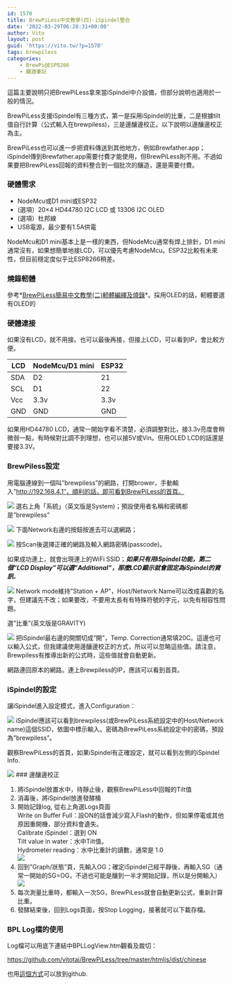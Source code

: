 ```yaml
---
id: 1570
title: BrewPiLess中文教學(四)-iSpindel整合
date: '2022-03-29T06:28:31+00:00'
author: Vito
layout: post
guid: 'https://vito.tw/?p=1570'
tags: brewpiless
categories:
    - BrewPi@ESP8266
    - 釀酒筆記
---
```


這篇主要說明只把BrewPiLess拿來當iSpindel中介設備，但部分說明也適用於一般的情況。

BrewPiLess支援iSpindel有三種方式，第一是採用iSpindel的比重，二是根據tilt值自行計算（公式輸入在brewpiless)，三是邊釀邊校正。以下說明以邊釀邊校正為主。

BrewPiLess也可以進一步把資料傳送到其他地方，例如Brewfather.app；iSpindel傳到Brewfather.app需要付費才能使用，但BrewPiLess則不用。不過如果要把BrewPiLess回報的資料整合到一個批次的釀造，還是需要付費。

### **硬體需求**

- NodeMcu或D1 mini或ESP32
- (選項）20×4 HD44780 I2C LCD 或 13306 I2C OLED
- (選項）杜邦線
- USB電源，最少要有1.5A供電

NodeMcu和D1 mini基本上是一樣的東西，但NodeMcu通常有焊上排針，D1 mini通常沒有，如果想簡單地接LCD，可以優先考慮NodeMcu。ESP32比較有未來性，但目前穩定度似乎比ESP8266稍差。

### **燒錄軔體**

參考*[BrewPiLess簡易中文教學(二)軔體編繹及燒錄](https://vito.tw/?p=1297)*。採用OLED的話，軔體要選有OLED的

### **硬體連接**

如果沒有LCD，就不用接。也可以最後再接，但接上LCD，可以看到IP，會比較方便。

| LCD | NodeMcu/D1 mini | ESP32 |
|---|---|---|
| SDA | D2 | 21 |
| SCL | D1 | 22 |
| Vcc | 3.3v | 3.3v |
| GND | GND | GND |

如果用HD44780 LCD，通常一開始字看不清楚，必須調整對比，接3.3v亮度會稍微弱一點，有時候對比調不到理想，也可以接5V或Vin。但用OLED LCD的話還是要接3.3V。

### **BrewPiless設定**

用電腦連線到一個叫”brewpiless”的網路，打開brower，手動輸入”http://192.168.4.1″，順利的話，即可看到BrewPiLess的首頁。

![](/wp-content/uploads/2021/01/45898131052_00cccf02a9_c.jpg) 選右上角「系統」（英文版是System)；預設使用者名稱和密碼都是”brewpiless”

 ![](/wp-content/uploads/2022/03/bpl.system.jpg)  下面Network右邊的按鈕按進去可以選網路；

 ![](/wp-content/uploads/2022/03/bpl.network.jpg)  按Scan後選擇正確的網路及輸入網路密碼(passcode)。

如果成功連上，就會出現連上的WiFi SSID；***如果只有用iSpindel功能，第二個”LCD Display”可以選”Additional”，那麼LCD顯示就會固定為iSpindel的資訊**。*

![](/wp-content/uploads/2022/03/bpl.set_.jpg)  Network mode維持”Station + AP”，Host/Network Name可以改成喜歡的名字，但建議先不改；如果要改，不要用太長有有特殊符號的字元，以免有相容性問題。

選”比重”(英文版是GRAVITY)

 ![](/wp-content/uploads/2022/03/bpl.gravity.jpg)  把iSpindel最右邊的開關切成”開”，Temp. Correction通常填20C。這邊也可以輸入公式，但我建議使用邊釀邊校正的方式，所以可以忽略這些值。請注意，Brewpiless有推導出新的公式時，這些值就會自動更新。

網路連回原本的網路。連上Brewpiless的IP，應該可以看到首頁。

### **iSpindel的設定**

讓iSpindel進入設定模式，進入Configuration：

 ![](/wp-content/uploads/2022/03/bpl.ispindel-1.jpg)  iSpindel應該可以看到brewpiless(或BrewPiLess系統設定中的Host/Network name)這個SSID，依圖中標示輸入。密碼為BrewPiLess系統設定中的密碼，預設為”brewpiless”。

觀察BrewPiLess的首頁，如果iSpindel有正確設定，就可以看到左側的iSpindel Info.

 ![](/wp-content/uploads/2022/03/bpl.ispindel.info_-1.jpg)  ### 邊釀邊校正

1. 將iSpindel放置水中，待靜止後，觀察BrewPiLess中回報的Tilt值
2. 消毒後，將iSpindel放進發酵桶
3. 開始記錄log, 從右上角選Logs頁面  
    Write on Buffer Full：設ON的話會減少寫入Flash的動作，但如果停電或其他原因重開機，部分資料會遺失。  
    Calibrate iSpindel：選到 ON  
    Tilt value in water：水中Tilt值。  
    Hydrometer reading：水中比重計的讀數，通常是 1.0  
    ![](/wp-content/uploads/2022/03/bpl.log_.start_.jpg)
4. 回到”Graph/狀態”頁，先輸入OG；確定iSpindel己經平靜後，再輸入SG（通常一開始的SG=OG，不過也可能是釀到一半才開始記錄，所以是分開輸入）  
    ![](/wp-content/uploads/2022/03/bpl.input_.og_.jpg)
5. 每次測量比重時，都輸入一次SG，BrewPiLess就會自動更新公式，重新計算比重。
6. 發酵結束後，回到Logs頁面，按Stop Logging，接著就可以下載存檔。

### BPL Log檔的使用

Log檔可以用底下連結中BPLLogView.htm觀看及裁切：

<https://github.com/vitotai/BrewPiLess/tree/master/htmljs/dist/chinese>

也用[這個方式](/posts/2017/12/sharing-bpl-log-online)可以放到github.